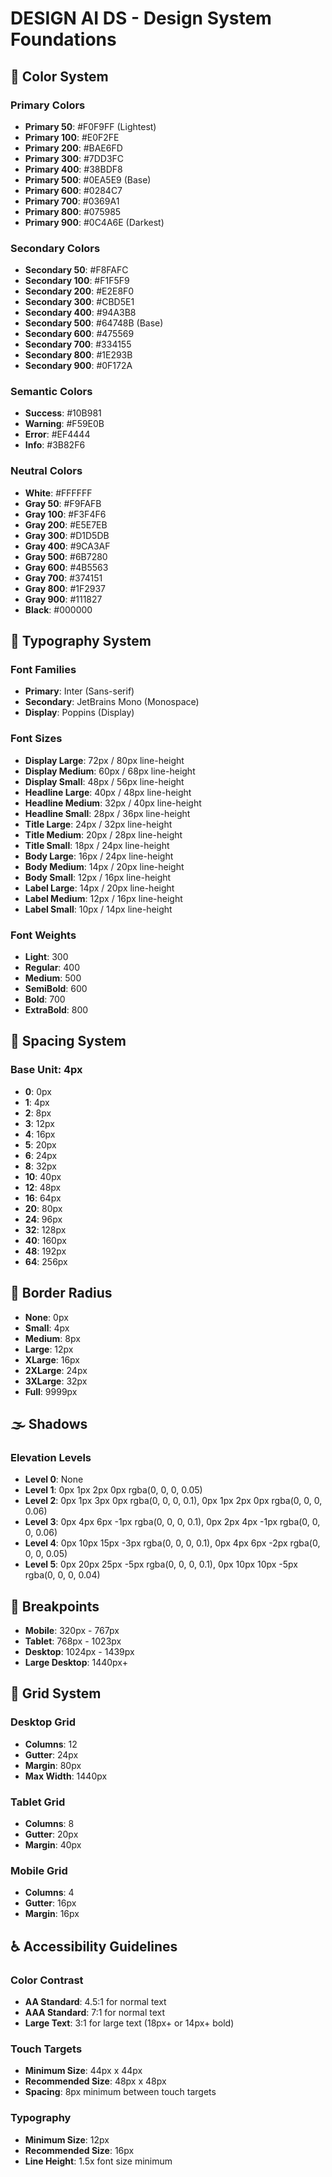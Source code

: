 # DESIGN AI DS - Design System Foundations

## 🎨 Color System

### Primary Colors
- **Primary 50**: #F0F9FF (Lightest)
- **Primary 100**: #E0F2FE
- **Primary 200**: #BAE6FD
- **Primary 300**: #7DD3FC
- **Primary 400**: #38BDF8
- **Primary 500**: #0EA5E9 (Base)
- **Primary 600**: #0284C7
- **Primary 700**: #0369A1
- **Primary 800**: #075985
- **Primary 900**: #0C4A6E (Darkest)

### Secondary Colors
- **Secondary 50**: #F8FAFC
- **Secondary 100**: #F1F5F9
- **Secondary 200**: #E2E8F0
- **Secondary 300**: #CBD5E1
- **Secondary 400**: #94A3B8
- **Secondary 500**: #64748B (Base)
- **Secondary 600**: #475569
- **Secondary 700**: #334155
- **Secondary 800**: #1E293B
- **Secondary 900**: #0F172A

### Semantic Colors
- **Success**: #10B981
- **Warning**: #F59E0B
- **Error**: #EF4444
- **Info**: #3B82F6

### Neutral Colors
- **White**: #FFFFFF
- **Gray 50**: #F9FAFB
- **Gray 100**: #F3F4F6
- **Gray 200**: #E5E7EB
- **Gray 300**: #D1D5DB
- **Gray 400**: #9CA3AF
- **Gray 500**: #6B7280
- **Gray 600**: #4B5563
- **Gray 700**: #374151
- **Gray 800**: #1F2937
- **Gray 900**: #111827
- **Black**: #000000

## 📝 Typography System

### Font Families
- **Primary**: Inter (Sans-serif)
- **Secondary**: JetBrains Mono (Monospace)
- **Display**: Poppins (Display)

### Font Sizes
- **Display Large**: 72px / 80px line-height
- **Display Medium**: 60px / 68px line-height
- **Display Small**: 48px / 56px line-height
- **Headline Large**: 40px / 48px line-height
- **Headline Medium**: 32px / 40px line-height
- **Headline Small**: 28px / 36px line-height
- **Title Large**: 24px / 32px line-height
- **Title Medium**: 20px / 28px line-height
- **Title Small**: 18px / 24px line-height
- **Body Large**: 16px / 24px line-height
- **Body Medium**: 14px / 20px line-height
- **Body Small**: 12px / 16px line-height
- **Label Large**: 14px / 20px line-height
- **Label Medium**: 12px / 16px line-height
- **Label Small**: 10px / 14px line-height

### Font Weights
- **Light**: 300
- **Regular**: 400
- **Medium**: 500
- **SemiBold**: 600
- **Bold**: 700
- **ExtraBold**: 800

## 📏 Spacing System

### Base Unit: 4px
- **0**: 0px
- **1**: 4px
- **2**: 8px
- **3**: 12px
- **4**: 16px
- **5**: 20px
- **6**: 24px
- **8**: 32px
- **10**: 40px
- **12**: 48px
- **16**: 64px
- **20**: 80px
- **24**: 96px
- **32**: 128px
- **40**: 160px
- **48**: 192px
- **64**: 256px

## 🔲 Border Radius

- **None**: 0px
- **Small**: 4px
- **Medium**: 8px
- **Large**: 12px
- **XLarge**: 16px
- **2XLarge**: 24px
- **3XLarge**: 32px
- **Full**: 9999px

## 🌫️ Shadows

### Elevation Levels
- **Level 0**: None
- **Level 1**: 0px 1px 2px 0px rgba(0, 0, 0, 0.05)
- **Level 2**: 0px 1px 3px 0px rgba(0, 0, 0, 0.1), 0px 1px 2px 0px rgba(0, 0, 0, 0.06)
- **Level 3**: 0px 4px 6px -1px rgba(0, 0, 0, 0.1), 0px 2px 4px -1px rgba(0, 0, 0, 0.06)
- **Level 4**: 0px 10px 15px -3px rgba(0, 0, 0, 0.1), 0px 4px 6px -2px rgba(0, 0, 0, 0.05)
- **Level 5**: 0px 20px 25px -5px rgba(0, 0, 0, 0.1), 0px 10px 10px -5px rgba(0, 0, 0, 0.04)

## 📱 Breakpoints

- **Mobile**: 320px - 767px
- **Tablet**: 768px - 1023px
- **Desktop**: 1024px - 1439px
- **Large Desktop**: 1440px+

## 🎯 Grid System

### Desktop Grid
- **Columns**: 12
- **Gutter**: 24px
- **Margin**: 80px
- **Max Width**: 1440px

### Tablet Grid
- **Columns**: 8
- **Gutter**: 20px
- **Margin**: 40px

### Mobile Grid
- **Columns**: 4
- **Gutter**: 16px
- **Margin**: 16px

## ♿ Accessibility Guidelines

### Color Contrast
- **AA Standard**: 4.5:1 for normal text
- **AAA Standard**: 7:1 for normal text
- **Large Text**: 3:1 for large text (18px+ or 14px+ bold)

### Touch Targets
- **Minimum Size**: 44px x 44px
- **Recommended Size**: 48px x 48px
- **Spacing**: 8px minimum between touch targets

### Typography
- **Minimum Size**: 12px
- **Recommended Size**: 16px
- **Line Height**: 1.5x font size minimum


